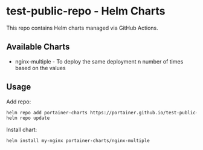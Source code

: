 # test-public-repo - Helm Charts

This repo contains Helm charts managed via GitHub Actions.

## Available Charts

- nginx-multiple - To deploy the same deployment n number of times based on the values

## Usage

Add repo:

```bash
helm repo add portainer-charts https://portainer.github.io/test-public-repo/
helm repo update
```

Install chart:

```bash
helm install my-nginx portainer-charts/nginx-multiple
```
